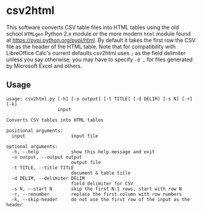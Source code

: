 csv2html
========

This software converts CSV table files into HTML tables using the old school `HTMLgen` Python 2.x module or the more modern `html` module found at https://pypi.python.org/pypi/html. By default it takes the first row the CSV file as the header of the HTML table. Note that for compatibility with LibreOffice Calc's current defaults csv2html uses `;` as the field delimiter unless you say otherwise; you may have to specify `-d ,` for files generated by Microsoft Excel and others.

Usage
-----
    usage: csv2html.py [-h] [-o output] [-t TITLE] [-d DELIM] [-s N] [-r] [-k]
                       input

    Converts CSV tables into HTML tables

    positional arguments:
      input                 input file

    optional arguments:
      -h, --help            show this help message and exit
      -o output, --output output
                            output file
      -t TITLE, --title TITLE
                            document & table title
      -d DELIM, --delimiter DELIM
                            field delimiter for CSV
      -s N, --start N       skip the first N-1 rows, start with row N
      -r, --renumber        replace the first column with row numbers
      -k, --skip-header     do not use the first row of the input as the header
